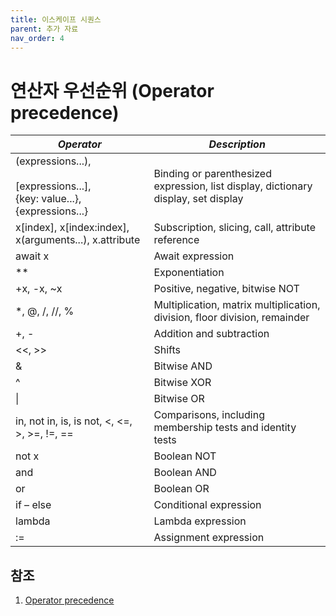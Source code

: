 ```yaml
---
title: 이스케이프 시퀀스
parent: 추가 자료
nav_order: 4
---
```


# 연산자 우선순위 (Operator precedence)  
|*Operator*|*Description*|
|---|---|
|\(expressions...\),<br><br>\[expressions...\],<br>{key: value...},{expressions...}|Binding or parenthesized expression, list display, dictionary display, set display|
|x[index], x[index:index], x(arguments...), x.attribute|Subscription, slicing, call, attribute reference|
|await x|Await expression|
|**|Exponentiation |
|+x, -x, ~x|Positive, negative, bitwise NOT|
|*, @, /, //, %|Multiplication, matrix multiplication, division, floor division, remainder|
|+, -|Addition and subtraction|
|<<, >>|Shifts|
|&|Bitwise AND|
|^|Bitwise XOR|
|\||Bitwise OR|
|in, not in, is, is not, <, <=, >, >=, !=, ==|Comparisons, including membership tests and identity tests|
|not x|Boolean NOT|
|and|Boolean AND|
|or|Boolean OR|
|if – else|Conditional expression|
|lambda|Lambda expression|
|:=|Assignment expression|

## 참조  
1. [Operator precedence](https://docs.python.org/3/reference/expressions.html)